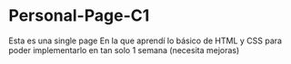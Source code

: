 # Personal-Page-C1
Esta es una single page En la que aprendí lo básico de HTML y CSS para poder implementarlo en tan solo 1 semana  (necesita mejoras)

